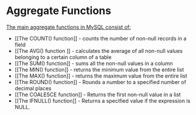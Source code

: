 # Aggregate Functions
<u>The main aggregate functions in MySQL consist of:</u>
-   [[The COUNT() function]] - counts the number of non-null records in a field
-   [[The AVG() function ]] - calculates the average of all non-null values belonging to a certain column of a table
-   [[The SUM() function]] - sums all the non-null values in a column
-   [[The MIN() function]] - returns the minimum value from the entire list
-   [[The MAX() function]] - returns the maximum value from the entire list
-   [[The ROUND() function]] - Rounds a number to a specified number of decimal places
-   [[The COALESCE function]] - Returns the first non-null value in a list
- [[The IFNULL() function]] - Returns a specified value if the expression is NULL.